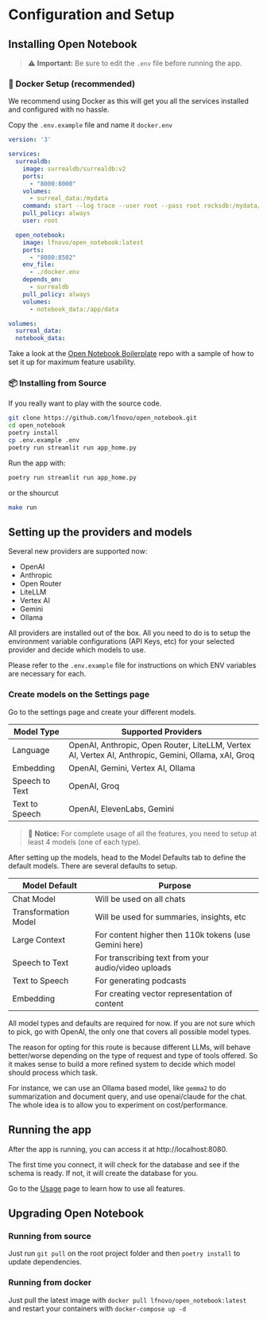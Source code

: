 # Configuration and Setup

## Installing Open Notebook

> ⚠️ **Important:** Be sure to edit the `.env` file before running the app.

### 🐳 Docker Setup (recommended)

We recommend using Docker as this will get you all the services installed and configured with no hassle.

Copy the `.env.example` file and name it `docker.env`

```yaml
version: '3'

services:
  surrealdb:
    image: surrealdb/surrealdb:v2
    ports:
      - "8000:8000"
    volumes:
      - surreal_data:/mydata
    command: start --log trace --user root --pass root rocksdb:/mydata/mydatabase.db
    pull_policy: always
    user: root

  open_notebook:
    image: lfnovo/open_notebook:latest
    ports:
      - "8080:8502"
    env_file:
      - ./docker.env
    depends_on:
      - surrealdb
    pull_policy: always
    volumes:
      - notebook_data:/app/data

volumes:
  surreal_data:
  notebook_data:
```

Take a look at the [Open Notebook Boilerplate](https://github.com/lfnovo/open-notebook-boilerplate) repo with a sample of how to set it up for maximum feature usability. 

### 📦 Installing from Source

If you really want to play with the source code.

```sh
git clone https://github.com/lfnovo/open_notebook.git
cd open_notebook
poetry install
cp .env.example .env
poetry run streamlit run app_home.py
```

Run the app with: 

```sh
poetry run streamlit run app_home.py
```

or the shourcut

```sh
make run
```

## Setting up the providers and models

Several new providers are supported now:

- OpenAI
- Anthropic
- Open Router
- LiteLLM
- Vertex AI
- Gemini
- Ollama

All providers are installed out of the box. All you need to do is to setup the environment variable configurations (API Keys, etc) for your selected provider and decide which models to use. 

Please refer to the `.env.example` file for instructions on which ENV variables are necessary for each. 

### Create models on the Settings page

Go to the settings page and create your different models. 

| Model Type | Supported Providers |
|------------|-----------|
| Language | OpenAI, Anthropic, Open Router, LiteLLM, Vertex AI, Vertex AI, Anthropic, Gemini, Ollama, xAI, Groq |
| Embedding | OpenAI, Gemini, Vertex AI, Ollama |
| Speech to Text | OpenAI, Groq |
| Text to Speech | OpenAI, ElevenLabs, Gemini |


> 📝 **Notice:** For complete usage of all the features, you need to setup at least 4 models (one of each type). 

After setting up the models, head to the Model Defaults tab to define the default models. There are several defaults to setup. 


| Model Default | Purpose |
|------------|-----------|
| Chat Model | Will be used on all chats |
| Transformation Model | Will be used for summaries, insights, etc |
| Large Context | For content higher then 110k tokens (use Gemini here) |
| Speech to Text | For transcribing text from your audio/video uploads |
| Text to Speech | For generating podcasts  |
| Embedding | For creating vector representation of content |

All model types and defaults are required for now. If you are not sure which to pick, go with OpenAI, the only one that covers all possible model types.

The reason for opting for this route is because different LLMs, will behave better/worse depending on the type of request and type of tools offered. So it makes sense to build a more refined system to decide which model should process which task.

For instance, we can use an Ollama based model, like `gemma2` to do summarization and document query, and use openai/claude for the chat. The whole idea is to allow you to experiment on cost/performance.


## Running the app

After the app is running, you can access it at http://localhost:8080.

The first time you connect, it will check for the database and see if the schema is ready. If not, it will create the database for you. 

Go to the [Usage](USAGE.md) page to learn how to use all features.

## Upgrading Open Notebook

### Running from source

Just run `git pull` on the root project folder and then `poetry install` to update dependencies.

### Running from docker

Just pull the latest image with `docker pull lfnovo/open_notebook:latest` and restart your containers with `docker-compose up -d`